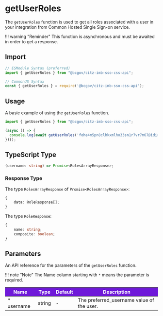 # getUserRoles

The `getUserRoles` function is used to get all roles associated with a user in your integration from Common Hosted Single Sign-on service. 

!!! warning "Reminder"
    This function is asynchronous and must be awaited in order to get a response.

## Import

```JavaScript
// ESModule Syntax (preferred)
import { getUserRoles } from "@bcgov/citz-imb-sso-css-api";

// CommonJS Syntax
const { getUserRoles } = require('@bcgov/citz-imb-sso-css-api');
```

## Usage

A basic example of using the `getUserRoles` function.

```JavaScript
import { getUserRoles } from "@bcgov/citz-imb-sso-css-api";

(async () => {
  console.log(await getUserRoles('fohe4m5pn8clhkxmlho33sn1r7vr7m67@idir'));
})();
```

## TypeScript Type

<!-- The following code block is auto generated when types in the package change. -->
<!-- TYPE: getUserRoles -->
```TypeScript
(username: string) => Promise<RolesArrayResponse>;
```

### Response Type

The type `RolesArrayResponse` of `Promise<RolesArrayResponse>`:

<!-- The following code block is auto generated when types in the package change. -->
<!-- TYPE: RolesArrayResponse -->
```TypeScript
{
    data: RoleResponse[];
}
```

The type `RoleResponse`:

<!-- The following code block is auto generated when types in the package change. -->
<!-- TYPE: RoleResponse -->
```TypeScript
{
    name: string;
    composite: boolean;
}
```

## Parameters

An API reference for the parameters of the `getUserRoles` function.

!!! note "Note"
    The Name column starting with `*` means the parameter is required.

<table>
  <!-- Table columns -->
  <thead>
    <tr>
      <th style="background: #6f19d9; color: white;">Name</th>
      <th style="background: #6f19d9; color: white;">Type</th>
      <th style="background: #6f19d9; color: white;">Default</th>
      <th style="background: #6f19d9; color: white;">Description</th>
    </tr>
  </thead>

  <!-- Table rows -->
  <tbody>
    <tr>
      <td>* username</td>
      <td>string</td>
      <td>-</td>
      <td>The preferred_username value of the user.</td>
    </tr>
  </tbody>
</table>
